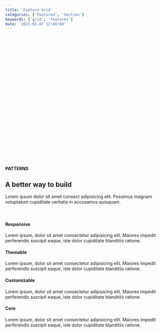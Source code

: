 ```yaml
---
title: 'Feature Grid'
categories: ['Featured', 'Section']
keywords: ['grid', 'features']
date: '2021-02-07 12:00:00'
---
```


<!-- wp:group {"align":"wide","style":{"spacing":{"padding":{"top":"10vh","bottom":"10vh"}}}} -->
<div class="wp-block-group alignwide" style="padding-top:10vh;padding-bottom:10vh"><div class="wp-block-group__inner-container"><!-- wp:paragraph {"align":"center","fontSize":"extra-small"} -->
<p class="has-text-align-center has-extra-small-font-size o-40 mb3"><strong>PATTERNS</strong></p>
<!-- /wp:paragraph -->

<!-- wp:heading {"textAlign":"center","fontSize":"extra-large"} -->
<h2 class="has-text-align-center has-extra-large-font-size mt0"><strong>A better way to build</strong></h2>
<!-- /wp:heading -->

<!-- wp:paragraph {"align":"center","fontSize":"small"} -->
<p class="has-text-align-center has-small-font-size o-70 my0">Lorem ipsum dolor sit amet consect adipisicing elit. Possimus magnam voluptatum cupiditate veritatis in accusamus quisquam.</p>
<!-- /wp:paragraph -->

<!-- wp:spacer {"height":20} -->
<div style="height:20px" aria-hidden="true" class="wp-block-spacer"></div>
<!-- /wp:spacer -->

<!-- wp:columns {"align":"wide"} -->
<div class="wp-block-columns alignwide">

<!-- wp:column -->
<div class="wp-block-column"><!-- wp:heading {"level":4} -->
<h4 class="mb3">Responsive</h4>
<!-- /wp:heading -->

<!-- wp:paragraph {"fontSize":"small"} -->
<p class="has-small-font-size o-70 mt0 mb3">Lorem ipsum, dolor sit amet consectetur adipisicing elit. Maiores impedit perferendis suscipit eaque, iste dolor cupiditate blanditiis ratione.</p>
<!-- /wp:paragraph --></div>
<!-- /wp:column -->

<!-- wp:column -->
<div class="wp-block-column"><!-- wp:heading {"level":4} -->
<h4 class="mb3">Themable</h4>
<!-- /wp:heading -->

<!-- wp:paragraph {"fontSize":"small"} -->
<p class="has-small-font-size o-70 mt0 mb3">Lorem ipsum, dolor sit amet consectetur adipisicing elit. Maiores impedit perferendis suscipit eaque, iste dolor cupiditate blanditiis ratione.</p>
<!-- /wp:paragraph --></div>
<!-- /wp:column -->

<!-- wp:column -->
<div class="wp-block-column"><!-- wp:heading {"level":4} -->
<h4 class="mb3">Customizable</h4>
<!-- /wp:heading -->

<!-- wp:paragraph {"fontSize":"small"} -->
<p class="has-small-font-size o-70 mt0 mb3">Lorem ipsum, dolor sit amet consectetur adipisicing elit. Maiores impedit perferendis suscipit eaque, iste dolor cupiditate blanditiis ratione.</p>
<!-- /wp:paragraph --></div>
<!-- /wp:column -->

<!-- wp:column -->
<div class="wp-block-column"><!-- wp:heading {"level":4} -->
<h4 class="mb3">Core</h4>
<!-- /wp:heading -->

<!-- wp:paragraph {"fontSize":"small"} -->
<p class="has-small-font-size o-70 mt0 mb3">Lorem ipsum, dolor sit amet consectetur adipisicing elit. Maiores impedit perferendis suscipit eaque, iste dolor cupiditate blanditiis ratione.</p>
<!-- /wp:paragraph --></div>
<!-- /wp:column -->

</div>
<!-- /wp:columns -->

</div></div>
<!-- /wp:group -->
